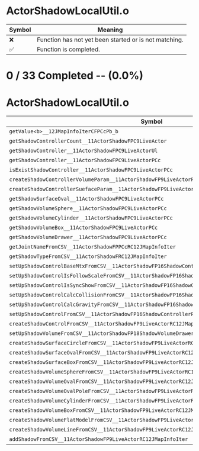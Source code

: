 # ActorShadowLocalUtil.o
| Symbol | Meaning 
| ------------- | ------------- 
| :x: | Function has not yet been started or is not matching. 
| :white_check_mark: | Function is completed. 


# 0 / 33 Completed -- (0.0%)
# ActorShadowLocalUtil.o
| Symbol | Decompiled? |
| ------------- | ------------- |
| `getValue<b>__12JMapInfoIterCFPCcPb_b` | :x: |
| `getShadowControllerCount__11ActorShadowFPC9LiveActor` | :x: |
| `getShadowController__11ActorShadowFPC9LiveActorUl` | :x: |
| `getShadowController__11ActorShadowFPC9LiveActorPCc` | :x: |
| `isExistShadowController__11ActorShadowFPC9LiveActorPCc` | :x: |
| `createShadowControllerVolumeParam__11ActorShadowFP9LiveActorPCc` | :x: |
| `createShadowControllerSuefaceParam__11ActorShadowFP9LiveActorPCc` | :x: |
| `getShadowSurfaceOval__11ActorShadowFPC9LiveActorPCc` | :x: |
| `getShadowVolumeSphere__11ActorShadowFPC9LiveActorPCc` | :x: |
| `getShadowVolumeCylinder__11ActorShadowFPC9LiveActorPCc` | :x: |
| `getShadowVolumeBox__11ActorShadowFPC9LiveActorPCc` | :x: |
| `getShadowVolumeDrawer__11ActorShadowFPC9LiveActorPCc` | :x: |
| `getJointNameFromCSV__11ActorShadowFPPCcRC12JMapInfoIter` | :x: |
| `getShadowTypeFromCSV__11ActorShadowFRC12JMapInfoIter` | :x: |
| `setUpShadowControlBaseMtxFromCSV__11ActorShadowFP16ShadowControllerP9LiveActorRC12JMapInfoIter` | :x: |
| `setUpShadowControlIsFollowScaleFromCSV__11ActorShadowFP16ShadowControllerRC12JMapInfoIter` | :x: |
| `setUpShadowControlIsSyncShowFromCSV__11ActorShadowFP16ShadowControllerRC12JMapInfoIter` | :x: |
| `setUpShadowControlCalcCollisionFromCSV__11ActorShadowFP16ShadowControllerRC12JMapInfoIter` | :x: |
| `setUpShadowControlCalcGravityFromCSV__11ActorShadowFP16ShadowControllerRC12JMapInfoIter` | :x: |
| `setUpShadowControlFromCSV__11ActorShadowFP16ShadowControllerP9LiveActorRC12JMapInfoIter` | :x: |
| `createShadowControlFromCSV__11ActorShadowFP9LiveActorRC12JMapInfoIter` | :x: |
| `setUpShadowVolumeFromCSV__11ActorShadowFP18ShadowVolumeDrawerRC12JMapInfoIter` | :x: |
| `createShadowSurfaceCircleFromCSV__11ActorShadowFP9LiveActorRC12JMapInfoIter` | :x: |
| `createShadowSurfaceOvalFromCSV__11ActorShadowFP9LiveActorRC12JMapInfoIter` | :x: |
| `createShadowSurfaceBoxFromCSV__11ActorShadowFP9LiveActorRC12JMapInfoIter` | :x: |
| `createShadowVolumeSphereFromCSV__11ActorShadowFP9LiveActorRC12JMapInfoIter` | :x: |
| `createShadowVolumeOvalFromCSV__11ActorShadowFP9LiveActorRC12JMapInfoIter` | :x: |
| `createShadowVolumeOvalPoleFromCSV__11ActorShadowFP9LiveActorRC12JMapInfoIter` | :x: |
| `createShadowVolumeCylinderFromCSV__11ActorShadowFP9LiveActorRC12JMapInfoIter` | :x: |
| `createShadowVolumeBoxFromCSV__11ActorShadowFP9LiveActorRC12JMapInfoIter` | :x: |
| `createShadowVolumeFlatModelFromCSV__11ActorShadowFP9LiveActorRC12JMapInfoIter` | :x: |
| `createShadowVolumeLineFromCSV__11ActorShadowFP9LiveActorRC12JMapInfoIter` | :x: |
| `addShadowFromCSV__11ActorShadowFP9LiveActorRC12JMapInfoIter` | :x: |
